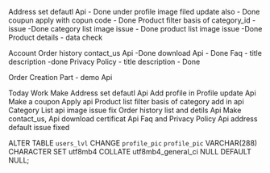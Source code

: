 Address set defautl Api - Done
under profile image filed update also - Done
coupun apply with copun code - Done
Product filter basis of category_id -issue -Done
category list image issue - Done
product list image issue -Done
Product details - data check

Account
Order history
contact_us Api -Done
download Api - Done
Faq - title description -done
Privacy Policy - title description - Done

Order Creation Part - demo Api 


Today Work
Make Address set defautl Api
Add profile in Profile update Api
Make a coupon Apply api
Product list filter basis of category add in api
Category List api image issue fix
Order history list and detils Api
Make contact_us, Api
download certificat Api
Faq and Privacy Policy Api
address default issue fixed





ALTER TABLE `users_lvl` CHANGE `profile_pic` `profile_pic` VARCHAR(288) CHARACTER SET utf8mb4 COLLATE utf8mb4_general_ci NULL DEFAULT NULL;